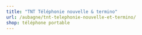 ```yaml
---
title: "TNT Téléphonie nouvelle & termino"
url: /aubagne/tnt-telephonie-nouvelle-et-termino/
shop: téléphone portable
---
```

